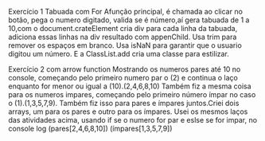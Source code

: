 Exercício 1 Tabuada com For
Afunção principal, é chamada ao clicar no botão, pega o numero digitado, valida se é número,aí gera tabuada de 1 a 10,com o document.crateElement cria div para cada linha da tabuada,
adiciona essas linhas na div resultado com appenChild.
Usa trim para remover os espaços em branco.
Usa isNaN para garantir que o usuario digitou um número.
E a ClassList.add cria uma classe para estilizar.

Exercício 2 com arrow function
Mostrando os numeros pares até 10 no console, começando pelo primeiro numero par o (2) e continua o laço enquanto for menor ou igual a (10).(2,4,6,8,10)
Também fiz a mesma coisa para os numeros impares, começando pelo primeiro número ímpar no caso o (1).(1,3,5,7,9).
Também fiz isso para pares e ímpares juntos.Criei dois arrays, um para os pares e outro para os ímpares.
Usei os mesmos laços das atividades acima, usando if se o numero for par e eslse se for impar,
no console log (pares[2,4,6,8,10]) (ímpares[1,3,5,7,9])
